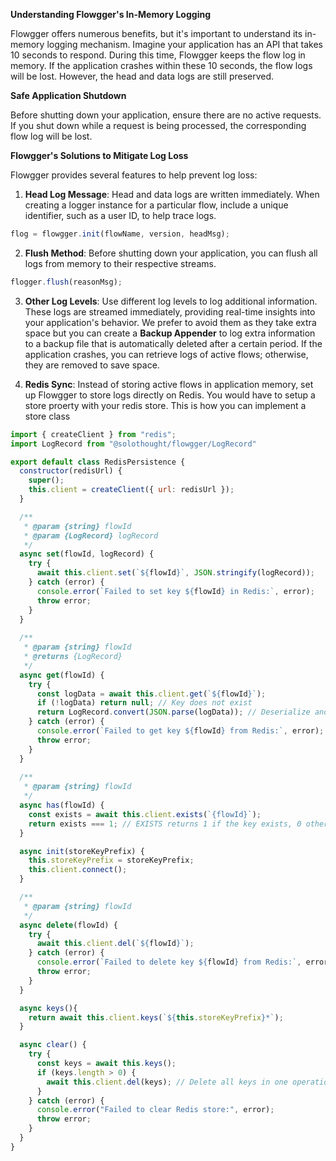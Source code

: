 **Understanding Flowgger's In-Memory Logging**

Flowgger offers numerous benefits, but it's important to understand its in-memory logging mechanism. Imagine your application has an API that takes 10 seconds to respond. During this time, Flowgger keeps the flow log in memory. If the application crashes within these 10 seconds, the flow logs will be lost. However, the head and data logs are still preserved.

**Safe Application Shutdown**

Before shutting down your application, ensure there are no active requests. If you shut down while a request is being processed, the corresponding flow log will be lost.

**Flowgger's Solutions to Mitigate Log Loss**

Flowgger provides several features to help prevent log loss:

1. **Head Log Message**: Head and data logs are written immediately. When creating a logger instance for a particular flow, include a unique identifier, such as a user ID, to help trace logs.
```js
flog = flowgger.init(flowName, version, headMsg);
```
2. **Flush Method**: Before shutting down your application, you can flush all logs from memory to their respective streams.
```js
flogger.flush(reasonMsg);
```

3. **Other Log Levels**: Use different log levels to log additional information. These logs are streamed immediately, providing real-time insights into your application's behavior. We prefer to avoid them as they take extra space but you can create a **Backup Appender** to log extra information to a backup file that is automatically deleted after a certain period. If the application crashes, you can retrieve logs of active flows; otherwise, they are removed to save space.
    
4. **Redis Sync**: Instead of storing active flows in application memory, set up Flowgger to store logs directly on Redis. You would have to setup a store proerty with your redis store. This is how you can implement a store class

```js
import { createClient } from "redis";
import LogRecord from "@solothought/flowgger/LogRecord"

export default class RedisPersistence {
  constructor(redisUrl) {
    super();
    this.client = createClient({ url: redisUrl });
  }

  /**
   * @param {string} flowId 
   * @param {LogRecord} logRecord 
   */
  async set(flowId, logRecord) {
    try {
      await this.client.set(`${flowId}`, JSON.stringify(logRecord));
    } catch (error) {
      console.error(`Failed to set key ${flowId} in Redis:`, error);
      throw error;
    }
  }
  
  /**
   * @param {string} flowId 
   * @returns {LogRecord} 
   */
  async get(flowId) {
    try {
      const logData = await this.client.get(`${flowId}`);
      if (!logData) return null; // Key does not exist
      return LogRecord.convert(JSON.parse(logData)); // Deserialize and convert
    } catch (error) {
      console.error(`Failed to get key ${flowId} from Redis:`, error);
      throw error;
    }
  }
  
  /**
   * @param {string} flowId 
   */
  async has(flowId) {
    const exists = await this.client.exists(`{flowId}`);
    return exists === 1; // EXISTS returns 1 if the key exists, 0 otherwise
  }

  async init(storeKeyPrefix) {
    this.storeKeyPrefix = storeKeyPrefix;
    this.client.connect();
  }

  /**
   * @param {string} flowId 
   */
  async delete(flowId) {
    try {
      await this.client.del(`${flowId}`);
    } catch (error) {
      console.error(`Failed to delete key ${flowId} from Redis:`, error);
      throw error;
    }
  }

  async keys(){
    return await this.client.keys(`${this.storeKeyPrefix}*`);
  }

  async clear() {
    try {
      const keys = await this.keys();
      if (keys.length > 0) {
        await this.client.del(keys); // Delete all keys in one operation
      }
    } catch (error) {
      console.error("Failed to clear Redis store:", error);
      throw error;
    }
  }
}
```